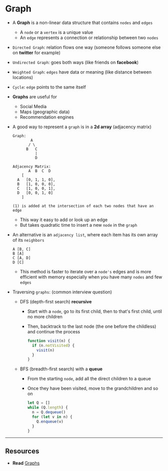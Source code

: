 # Graph

- A **Graph** is a non-linear data structure that contains `nodes` and `edges`
  - A `node` or a `vertex` is a unique value
  - An `edge` represents a connection or relationship between two `nodes`  

- `Directed Graph`: relation flows one way (someone follows someone else on **twitter** for example)
- `Undirected Graph`: goes both ways (like friends on **facebook**)
- `Weighted Graph`: `edges` have data or meaning (like distance between locations) 
- `Cycle`: `edge` points to the same itself

- **Graphs** are useful for
  - Social Media
  - Maps (geographic data)
  - Recommendation engines

- A good way to represent a `graph` is in a **2d array** (adjacency matrix)

  ```
  Graph:
          A
         / \
        B   C
            |
            D

  Adjacency Matrix:
         A  B  C  D
      [
    A   [0, 1, 1, 0],
    B   [1, 0, 0, 0],
    C   [1, 0, 0, 1],
    D   [0, 0, 1, 0]
      ]

  (1) is added at the intersection of each two nodes that have an edge
  ```

  - This way it easy to add or look up an edge
  - But takes quadratic time to insert a new `node` in the `graph`

- An alternative is an `adjacency list`, where each item has its own array of its `neighbors`

  ```
  A [B, C]
  B [A]
  C [A, D]
  D [C]
  ```

  - This method is faster to iterate over a `node's` edges and is more efficient with memory especially when you have many `nodes` and few `edges`

- Traversing `graphs`: (common interview question)
  - DFS (depth-first search) **recursive**
    - Start with a `node`, go to its first child, then to that's first child, until no more children
    - Then, backtrack to the last node (the one before the childless) and continue the process

      ```js
      function visit(n) {
        if (n.notVisited) {
          visit(n)
        }
      }
      ```

  - BFS (breadth-first search) with a **queue**
    - From the starting `node`, add all the direct children to a queue
    - Once they have been visited, move to the grandchildren and so on

      ```js
      let Q = []
      while (Q.length) {
        n = Q.dequeue()
        for (let v in n) {
          Q.enqueue(v)
        }
      }
      ```

---

## Resources

- **Read** [Graphs](https://codefellows.github.io/common_curriculum/data_structures_and_algorithms/Code_401/class-35/resources/graphs.html)
